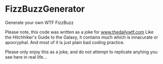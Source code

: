 # FizzBuzzGenerator
Generate your own WTF FizzBuzz

Please note, this code was written as a joke for www.thedailywtf.com
Like the Hitchhiker's Guide to the Galaxy, it contains much which is innacurate or apocryphal.
And most of it is just plain bad coding practice.

Please only enjoy this as a joke, and do not attempt to replicate anyhing you see here in real life...
